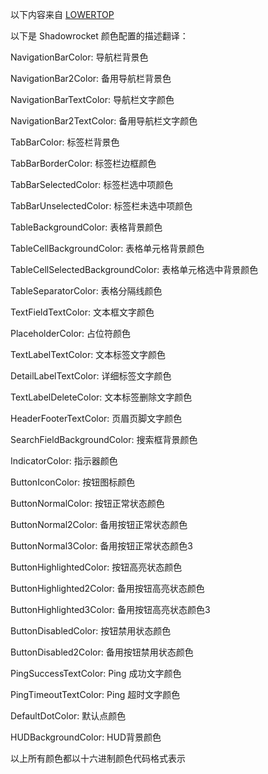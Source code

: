以下内容来自 [LOWERTOP](https://github.com/LOWERTOP/Shadowrocket-First/tree/main#shadowrocket-%E9%85%8D%E8%89%B2%E6%96%87%E4%BB%B6)

以下是 Shadowrocket 颜色配置的描述翻译：

NavigationBarColor: 导航栏背景色

NavigationBar2Color: 备用导航栏背景色

NavigationBarTextColor: 导航栏文字颜色

NavigationBar2TextColor: 备用导航栏文字颜色

TabBarColor: 标签栏背景色

TabBarBorderColor: 标签栏边框颜色

TabBarSelectedColor: 标签栏选中项颜色

TabBarUnselectedColor: 标签栏未选中项颜色

TableBackgroundColor: 表格背景颜色

TableCellBackgroundColor: 表格单元格背景颜色

TableCellSelectedBackgroundColor: 表格单元格选中背景颜色

TableSeparatorColor: 表格分隔线颜色

TextFieldTextColor: 文本框文字颜色

PlaceholderColor: 占位符颜色

TextLabelTextColor: 文本标签文字颜色

DetailLabelTextColor: 详细标签文字颜色

TextLabelDeleteColor: 文本标签删除文字颜色

HeaderFooterTextColor: 页眉页脚文字颜色

SearchFieldBackgroundColor: 搜索框背景颜色

IndicatorColor: 指示器颜色

ButtonIconColor: 按钮图标颜色

ButtonNormalColor: 按钮正常状态颜色

ButtonNormal2Color: 备用按钮正常状态颜色

ButtonNormal3Color: 备用按钮正常状态颜色3

ButtonHighlightedColor: 按钮高亮状态颜色

ButtonHighlighted2Color: 备用按钮高亮状态颜色

ButtonHighlighted3Color: 备用按钮高亮状态颜色3

ButtonDisabledColor: 按钮禁用状态颜色

ButtonDisabled2Color: 备用按钮禁用状态颜色

PingSuccessTextColor: Ping 成功文字颜色

PingTimeoutTextColor: Ping 超时文字颜色

DefaultDotColor: 默认点颜色

HUDBackgroundColor: HUD背景颜色

以上所有颜色都以十六进制颜色代码格式表示
